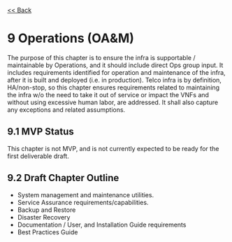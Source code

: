 [<< Back](../../ref_model)
# 9	Operations (OA&M)

The purpose of this chapter is to ensure the infra is supportable / maintainable by Operations, and it should include direct Ops group input. It includes requirements identified for operation and maintenance of the infra, after it is built and deployed (i.e. in production). Telco infra is by definition, HA/non-stop, so this chapter ensures requirements related to maintaining the infra w/o the need to take it out of service or impact the VNFs and without using excessive human labor, are addressed. It shall also capture any exceptions and related assumptions.

## 9.1	MVP Status

This chapter is not MVP, and is not currently expected to be ready for the first deliverable draft.

## 9.2	Draft Chapter Outline

- System management and maintenance utilities. 
- Service Assurance requirements/capabilities.
- Backup and Restore 
- Disaster Recovery
- Documentation / User, and Installation Guide requirements 
- Best Practices Guide
